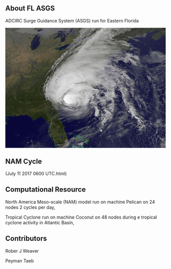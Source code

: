 ## About FL ASGS

ADCIRC Surge Guidance System (ASGS) run for Eastern Florida

<img align="top" src="/img/NASA_NOAA.jpg">

## NAM Cycle
(July 11 2017 0600 UTC.html)

## Computational Resource

North America Meso-scale (NAM) model run on machine Pelican on 24 nodes 2 cycles per day, 

Tropical Cyclone run on machine Coconut on 48 nodes during e tropical cyclone activity in Atlantic Basin,

## Contributors

Rober J Weaver                                            

Peyman Taeb 

